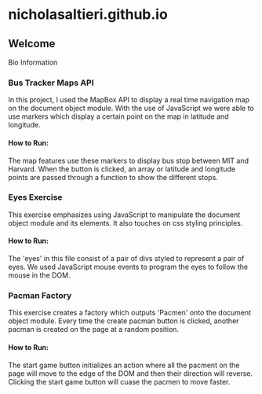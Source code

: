 # nicholasaltieri.github.io

## Welcome

Bio Information

### Bus Tracker Maps API

In this project, I used the MapBox API to display a real time navigation map on the document object module. With the use of JavaScript we were able to use markers which display a certain point on the map in latitude and longitude.

#### How to Run:
The map features use these markers to display bus stop between MIT and Harvard. When the button is clicked, an array or latitude and longitude points are passed through a function to show the different stops.

### Eyes Exercise

This exercise emphasizes using JavaScript to manipulate the document object module and its elements. It also touches on css styling principles.

#### How to Run:
The 'eyes' in this file consist of a pair of divs styled to represent a pair of eyes. We used JavaScript mouse events to program the eyes to follow the mouse in the DOM.

### Pacman Factory

This exercise creates a factory which outputs 'Pacmen' onto the document object module. Every time the create pacman button is clicked, another pacman is created on the page at a random position.

#### How to Run:
The start game button initializes an action where all the pacment on the page will move to the edge of the DOM and then their direction will reverse. Clicking the start game button will cuase the pacmen to move faster.
